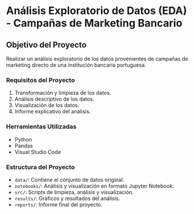 # Análisis Exploratorio de Datos (EDA) - Campañas de Marketing Bancario

## Objetivo del Proyecto
Realizar un análisis exploratorio de los datos provenientes de campañas de marketing directo de una institución bancaria portuguesa.

### Requisitos del Proyecto
1. Transformación y limpieza de los datos.
2. Análisis descriptivo de los datos.
3. Visualización de los datos.
4. Informe explicativo del análisis.

### Herramientas Utilizadas
- Python
- Pandas
- Visual Studio Code

### Estructura del Proyecto
- `data/`: Contiene el conjunto de datos original.
- `notebooks/`: Análisis y visualización en formato Jupyter Notebook.
- `src/`: Scripts de limpieza, análisis y visualización.
- `results/`: Gráficos y resultados del análisis.
- `reports/`: Informe final del proyecto.
